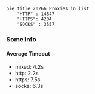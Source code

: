 
```mermaid
pie title 20266 Proxies in list
    "HTTP" : 14847
    "HTTPS": 4204
    "SOCKS" : 3557
```

### Some Info
#### Average Timeout

- mixed: 4.2s
- http: 2.2s
- https: 7.5s
- socks: 6.3s